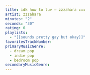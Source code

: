 ```yaml
---
title: idk how to luv — zzzahara ★★★
artist: zzzahara
minutes: "2"
seconds: "30"
rating: 6
playlists:
  - "[[sounds pretty gay but okay]]"
favoritesTrackNumber:
primaryMusicGenre:
  - dream pop
  - indie pop
  - bedroom pop
secondaryMusicGenre:
---
```

